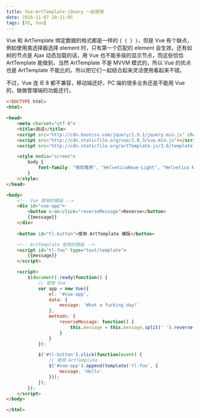```yaml
---
title: Vue-ArtTemplate-jQuery 一起使用
date: 2016-11-07 20:11:05
tags: [FE, Vue]
---
```

Vue 和 ArtTemplate 绑定数据的格式都是一样的 `{ { } }`，但是 Vue 有个缺点，例如使用类选择器选择 element 时，只有第一个匹配的 element 会生效，还有如树的节点是 Ajax 动态加载的话，用 Vue 也不能多级的显示节点，而这些恰恰 ArtTemplate 能做到，当然 ArtTemplate 不是 MVVM 模式的，所以 Vue 的优点也是 ArtTemplate 不能比的，所以把它们一起结合起来灵活使用看起来不错。

不过，Vue 连 IE 8 都不兼容，移动端还好，PC 端的很多业务还是不能用 Vue 的，做做管理端的功能还行。

<!--more-->

```html
<!DOCTYPE html>
<html>

<head>
    <meta charset="utf-8">
    <title>测试</title>
    <script src="http://cdn.bootcss.com/jquery/1.9.1/jquery.min.js" charset="utf-8"></script>
    <script src="http://cdn.staticfile.org/vue/2.0.3/vue.min.js"></script>
    <script src="http://cdn.staticfile.org/artTemplate.js/3.0/template.js" charset="utf-8"></script>

    <style media="screen">
        body {
            font-family: "微软雅黑", "HelveticaNeue-Light", "Helvetica Neue Light", "Helvetica Neue", Helvetica, Arial, sans-serif;
        }
    </style>
</head>

<body>
    <!-- Vue 使用的模版 -->
    <div id="vue-app">
        <button v-on:click="reverseMessage">Reverse</button>
        {{message}}
    </div>
    
    <button id="tl-button">使用 ArtTemplate 模版</button>

    <!-- ArtTemplate 使用的模版 -->
    <script id="tl-foo" type="text/template">
        {{message}}
    </script>

    <script>
        $(document).ready(function() {
            // 使用 Vue
            var app = new Vue({
                el: '#vue-app',
                data: {
                    message: 'What a fucking day!'
                },
                methods: {
                    reverseMessage: function() {
                        this.message = this.message.split(' ').reverse().join(' ');
                    }
                }
            });

            $('#tl-button').click(function(event) {
                // 使用 ArtTemplate
                $('#vue-app').append(template('tl-foo', {
                    message: 'Hello'
                }));
            });
        });
    </script>
</body>

</html>
```
